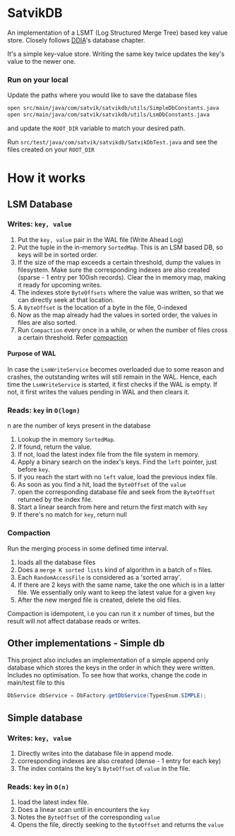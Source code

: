 # SatvikDB
An implementation of a LSMT (Log Structured Merge Tree) based key value store.
Closely follows [DDIA][1]'s database chapter.

It's a simple key-value store.
Writing the same key twice updates the key's value to the newer one.

### Run on your local
Update the paths where you would like to save the database files
```bash
open src/main/java/com/satvik/satvikdb/utils/SimpleDbConstants.java
open src/main/java/com/satvik/satvikdb/utils/LsmDbConstants.java
```
and update the `ROOT_DIR` variable to match your desired path.

Run `src/test/java/com/satvik/satvikdb/SatvikDbTest.java` and see the files created on your `ROOT_DIR`


# How it works

## LSM Database

### Writes: `key, value`
1. Put the `key, value` pair in the WAL file (Write Ahead Log)
2. Put the tuple in the in-memory `SortedMap`. This is an LSM based DB, so keys will be in sorted order. 
3. If the size of the map exceeds a certain threshold, dump the values in filesystem. Make sure the corresponding indexes are also created (sparse - 1 entry per 100ish records). Clear the in memory map, making it ready for upcoming writes.
4. The indexes store `ByteOffsets` where the value was written, so that we can directly seek at that location.
5. A `ByteOffset` is the location of a byte in the file, 0-indexed 
6. Now as the map already had the values in sorted order, the values in files are also sorted.
7. Run `Compaction` every once in a while, or when the number of files cross a certain threshold. Refer [compaction](#compaction) 

#### Purpose of WAL 
In case the `LsmWriteService` becomes overloaded due to some reason and crashes, 
the outstanding writes will still remain in the WAL. Hence,
each time the `LsmWriteService` is started, it first checks if the WAL is empty.
If not, it first writes the values pending in WAL and then clears it.


### Reads: `key` in `O(logn)`
n are the number of keys present in the database
1. Lookup the in memory `SortedMap`. 
2. If found, return the value.
3. If not, load the latest index file from the file system in memory.
4. Apply a binary search on the index's keys. Find the `left` pointer, just before `key`.
5. If you reach the start with no `left` value, load the previous index file.
6. As soon as you find a hit, load the `ByteOffset` of the `value` 
7. open the corresponding database file and seek from the `ByteOffset` returned by the index file.
8. Start a linear search from here and return the first match with `key`
9. If there's no match for `key`, return null

### Compaction

Run the merging process in some defined time interval.
1. loads all the database files
2. Does a `merge K sorted lists` kind of algorithm in a batch of `n` files.
3. Each `RandomAccessFile` is considered as a 'sorted array'.
4. If there are 2 keys with the same name, take the one which is in a latter file. We essentially only want to keep the latest value for a given `key`
5. After the new merged file is created, delete the old files.

Compaction is idempotent, i.e you can run it x number of times, but the result will not affect database reads or writes.


## Other implementations - Simple db
This project also includes an implementation of a simple append only database which stores the keys in the order in which they were written. Includes no optimisation.
To see how that works, change the code in main/test file to this
```java
DbService dbService = DbFactory.getDbService(TypesEnum.SIMPLE);
```
## Simple database
### Writes: `key, value`
1. Directly writes into the database file in append mode.
2. corresponding indexes are also created (dense - 1 entry for each key)
3. The index contains the key's `ByteOffset` of `value` in the file.


### Reads: `key` in `O(n)`
1. load the latest index file.
4. Does a linear scan until in encounters the `key`
5. Notes the `ByteOffset` of the corresponding `value`
6. Opens the file, directly seeking to the `ByteOffset` and returns the `value`

[1]: https://dataintensive.net/